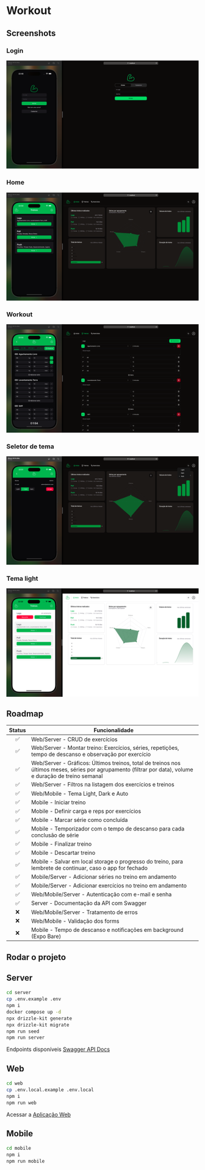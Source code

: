# Workout

## Screenshots
### Login
![Login](screenshots/login.png "Login")
### Home
![Home](screenshots/home.png "Home")
### Workout
![Workout](screenshots/workout.png "Workout")
### Seletor de tema
![Switch Theme](screenshots/switch-theme.png "Switch Theme")
### Tema light
![Light Theme](screenshots/light-theme.png "Light Theme")

## Roadmap
Status|Funcionalidade
:-:| -
✅|Web/Server - CRUD de exercícios
✅|Web/Server - Montar treino: Exercícios, séries, repetições, tempo de descanso e observação por exercício
✅|Web/Server - Gráficos: Últimos treinos, total de treinos nos últimos meses, séries por agrupamento (filtrar por data), volume e duração de treino semanal
✅|Web/Server - Filtros na listagem dos exercícios e treinos
✅|Web/Mobile - Tema Light, Dark e Auto
✅|Mobile - Iniciar treino
✅|Mobile - Definir carga e reps por exercícios
✅|Mobile - Marcar série como concluída
✅|Mobile - Temporizador com o tempo de descanso para cada conclusão de série 
✅|Mobile - Finalizar treino
✅|Mobile - Descartar treino
✅|Mobile - Salvar em local storage o progresso do treino, para lembrete de continuar, caso o app for fechado
✅|Mobile/Server - Adicionar séries no treino em andamento
✅|Mobile/Server - Adicionar exercícios no treino em andamento
✅|Web/Mobile/Server - Autenticação com e-mail e senha
✅|Server - Documentação da API com Swagger
❌|Web/Mobile/Server - Tratamento de erros
❌|Web/Mobile - Validação dos forms
❌|Mobile - Tempo de descanso e notificações em background (Expo Bare)

## Rodar o projeto

## Server
```bash
cd server
cp .env.example .env
npm i
docker compose up -d
npx drizzle-kit generate
npx drizzle-kit migrate
npm run seed
npm run server
```
Endpoints disponíveis [Swagger API Docs](http://localhost:3333/docs)

## Web
```bash
cd web
cp .env.local.example .env.local
npm i
npm run web
```
Acessar a [Aplicação Web](http://localhost:5173/login)

## Mobile
```bash
cd mobile
npm i
npm run mobile
```
